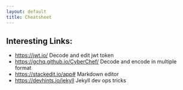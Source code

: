 ```yaml
---
layout: default
title: Cheatsheet
---
```


Interesting Links:
--------------
- https://jwt.io/                     Decode and edit jwt token
- https://gchq.github.io/CyberChef/   Decode and encode in multiple format
- https://stackedit.io/app#           Markdown editor
- https://devhints.io/jekyll          Jekyll dev ops tricks
